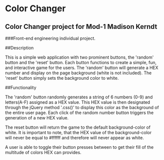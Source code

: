 # Color Changer
## Color Changer project for Mod-1 Madison Kerndt

###Front-end engineering individual project.

##Description

This is a simple web application with two prominent buttons, the 'random' button and the 'reset' button. Each button functions to create a simple, fun, and interactive game for the users. The 'random' button will generate a HEX number and display on the page background (white is not included). The 'reset' button simply sets the background color to white.


##Functionality

The 'random' button randomly generates a string of 6 numbers (0-9) and letters(A-F) assigned as a HEX value. This HEX value is then designated through the jQuery method '.css()' to display this color as the background of the entire user page. Each click of the random number button triggers the generation of a new HEX value.

The reset button will return the game to the default background-color of white. It is important to note, that the HEX value of the background-color will never be equal to #ffffff and therefore will never appear as white.

A user is able to toggle their button presses between to get their fill of the multitude of colors HEX can provides.
